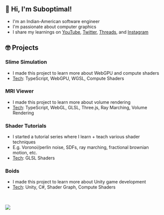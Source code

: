 ## 👋 Hi, I'm Suboptimal!

- I'm an Indian-American software engineer
- I'm passionate about computer graphics
- I share my learnings on [YouTube](https://www.youtube.com/@SuboptimalEng), [Twitter](https://twitter.com/SuboptimalEng), [Threads](https://www.threads.net/@suboptimaleng), and [Instagram](https://www.instagram.com/SuboptimalEng)

## 🤓 Projects

### Slime Simulation

- I made this project to learn more about WebGPU and compute shaders
- <ins>Tech</ins>: TypeScript, WebGPU, WGSL, Compute Shaders

### MRI Viewer

- I made this project to learn more about volume rendering
- <ins>Tech</ins>: TypeScript, WebGL, GLSL, Three.js, Ray Marching, Volume Rendering

### Shader Tutorials

- I started a tutorial series where I learn + teach various shader techniques
- E.g. Voronoi/perlin noise, SDFs, ray marching, fractional brownian motion, etc.
- <ins>Tech</ins>: GLSL Shaders

### Boids

- I made this project to learn more about Unity game development
- <ins>Tech</ins>: Unity, C#, Shader Graph, Compute Shaders

<br />
<br />

<a href="https://github.com/anuraghazra/github-readme-stats">
<img align="center" src="https://github-readme-stats.vercel.app/api?username=SuboptimalEng&count_private=true&show_icons=true&include_all_commits=true&hide_border=true&hide_title=true" />
</a>

<!-- <br />
<br /> -->

<!-- <a href="https://github.com/anuraghazra/github-readme-stats">
<img align="center" src="https://github-readme-stats.vercel.app/api/top-langs/?username=SuboptimalEng&layout=compact&hide_title=true&hide_border=true" /> -->
</a>
